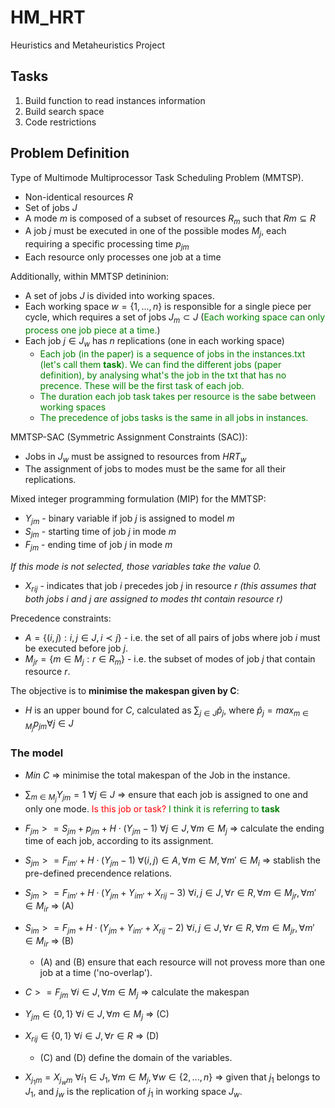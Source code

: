 # HM_HRT

<style>
r { color: Red }
b { color: Blue }
g { color: Green }
</style>

Heuristics and Metaheuristics Project

## Tasks

1. Build function to read instances information
2. Build search space
3. Code restrictions

## Problem Definition

Type of Multimode Multiprocessor Task Scheduling Problem (MMTSP).

- Non-identical resources $R$
- Set of jobs $J$
- A mode $m$ is composed of a subset of resources $R_m$ such that $Rm \subseteq R$
- A job $j$ must be executed in one of the possible modes $M_j$, each requiring a specific processing time $p_{jm}$
- Each resource only processes one job at a time

Additionally, within MMTSP detininion:

- A set of jobs $J$ is divided into working spaces.
- Each working space $w=\{1, ..., n\}$ is responsible for a single piece per cycle, which requires a set of jobs $J_m \subset J$ (<g>Each working space can only process one job piece at a time.</g>)
- Each job $j \in J_w$ has $n$ replications (one in each working space)
  - <g>Each job (in the paper) is a sequence of jobs in the instances.txt (let's call them **task**). We can find the different jobs (paper definition), by analysing what's the job in the txt that has no precence. These will be the first task of each job.</g>
  - <g>The duration each job task takes per resource is the sabe between working spaces</g>
  - <g>The precedence of jobs tasks is the same in all jobs in instances.</g>

MMTSP-SAC (Symmetric Assignment Constraints (SAC)):

- Jobs in $J_w$ must be assigned to resources from $HRT_w$
- The assignment of jobs to modes must be the same for all their replications.

Mixed integer programming formulation (MIP) for the MMTSP:

- $Y_{jm}$ - binary variable if job $j$ is assigned to model $m$
- $S_{jm}$ - starting time of job $j$ in mode $m$
- $F_{jm}$ - ending time of job $j$ in mode $m$

*If this mode is not selected, those variables take the value 0.*

- $X_{rij}$ - indicates that job $i$ precedes job $j$ in resource $r$ *(this assumes that both jobs $i$ and $j$ are assigned to modes tht contain resource $r$)*

Precedence constraints:

- $A = \{(i, j) : i, j \in J, i \prec j\}$ - i.e. the set of all pairs of jobs where job $i$ must be executed before job $j$.
- $M_{jr} = \{m \in M_j: r \in R_m\}$ - i.e. the subset of modes of job $j$ that contain resource $r$.

The objective is to **minimise the makespan given by C**:

- $H$ is an upper bound for $C$, calculated as $\sum_{j \in J}\hat{p}_j$, where $\hat{p}_j = max_{m \in M_j}p_{jm} \forall j \in J$

### The model

- $Min \ C \ \Longrightarrow$ minimise the total makespan of the Job in the instance.

- $\sum_{m \in M_j} Y_{jm} = 1 \ \forall j \in J \ \Longrightarrow$ ensure that each job is assigned to one and only one mode. <r>Is this job or task?</r> <g>I think it is referring to **task**</g>

- $F_{jm} >= S_{jm} + p_{jm} + H \cdot (Y_{jm} - 1) \ \forall j \in J, \forall m \in M_j \ \Longrightarrow$ calculate the ending time of each job, according to its assignment.

- $S_{jm} >= F_{im'} + H \cdot (Y_{jm} - 1) \ \forall (i, j) \in A, \forall m \in M, \forall m' \in M_i \ \Longrightarrow$ stablish the pre-defined precendence relations.

- $S_{jm} >= F_{im'} + H \cdot (Y_{jm} + Y_{im'} + X_{rij} - 3) \ \forall i, j \in J, \forall r \in R, \forall m \in M_{jr}, \forall m' \in M_{ir}\ \Longrightarrow$ (A)
- $S_{im} >= F_{jm} + H \cdot (Y_{jm} + Y_{im'} + X_{rij} - 2) \ \forall i, j \in J, \forall r \in R, \forall m \in M_{jr}, \forall m' \in M_{ir} \ \Longrightarrow$ (B)

  - (A) and (B) ensure that each resource will not provess more than one job at a time ('no-overlap').

- $C >= F_{jm} \ \forall i \in J, \forall m \in M_j \ \Longrightarrow$ calculate the makespan

- $Y_{jm} \in \{0, 1\} \ \forall i \in J, \forall m \in M_j \ \Longrightarrow$ (C)
- $X_{rij} \in \{0, 1\} \ \forall i \in J, \forall r \in R \ \Longrightarrow$ (D)
  - (C) and (D) define the domain of the variables. 

- $X_{j_1 m} = X_{j_w m} \ \forall i_1 \in J_1, \forall m \in M_j, \forall w \in \{2, ..., n\} \ \Longrightarrow$ given that $j_1$ belongs to $J_1$, and $j_w$ is the replication of $j_1$ in working space $J_w$.



